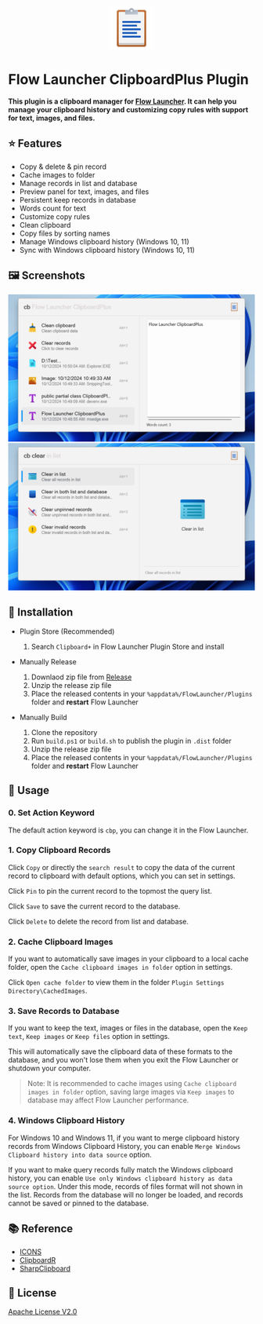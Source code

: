 <p align="center">
  <img src="./src/Flow.Launcher.Plugin.ClipboardPlus/Images/clipboard.png" width="90">
</p>

# Flow Launcher ClipboardPlus Plugin

**This plugin is a clipboard manager for [Flow Launcher](https://github.com/Flow-Launcher/Flow.Launcher). It can help you manage your clipboard history and customizing copy rules with support for text, images, and files.**

## ⭐ Features

- Copy & delete & pin record
- Cache images to folder
- Manage records in list and database
- Preview panel for text, images, and files
- Persistent keep records in database
- Words count for text
- Customize copy rules
- Clean clipboard
- Copy files by sorting names
- Manage Windows clipboard history (Windows 10, 11)
- Sync with Windows clipboard history (Windows 10, 11)

## 🖼️ Screenshots

<picture>
  <source media="(prefers-color-scheme: dark)" srcset="./images/screenshot1_dark.png">
  <source media="(prefers-color-scheme: light)" srcset="./images/screenshot1_light.png">
  <img alt="Screenshot 1" src="./images/screenshot1_light.png">
</picture>

<picture>
  <source media="(prefers-color-scheme: dark)" srcset="./images/screenshot2_dark.png">
  <source media="(prefers-color-scheme: light)" srcset="./images/screenshot2_light.png">
  <img alt="Screenshot 2" src="./images/screenshot2_light.png">
</picture>

## 🚀 Installation

* Plugin Store (Recommended)

  1. Search `Clipboard+` in Flow Launcher Plugin Store and install

* Manually Release

  1. Downlaod zip file from [Release](https://github.com/Jack251970/Flow.Launcher.Plugin.ClipboardPlus/releases)
  2. Unzip the release zip file
  3. Place the released contents in your `%appdata%/FlowLauncher/Plugins` folder and **restart** Flow Launcher

* Manually Build

  1. Clone the repository
  2. Run `build.ps1` or `build.sh` to publish the plugin in `.dist` folder
  3. Unzip the release zip file
  4. Place the released contents in your `%appdata%/FlowLauncher/Plugins` folder and **restart** Flow Launcher

## 📝 Usage

### 0. Set Action Keyword

The default action keyword is `cbp`, you can change it in the Flow Launcher.

### 1. Copy Clipboard Records

Click `Copy` or directly the `search result` to copy the data of the current record to clipboard with default options, which you can set in settings.

Click `Pin` to pin the current record to the topmost the query list.

Click `Save` to save the current record to the database.

Click `Delete` to delete the record from list and database.

### 2. Cache Clipboard Images

If you want to automatically save images in your clipboard to a local cache folder, open the `Cache clipboard images in folder` option in settings.

Click `Open cache folder` to view them in the folder `Plugin Settings Directory\CachedImages`.

### 3. Save Records to Database

If you want to keep the text, images or files in the database, open the `Keep text`, `Keep images` or `Keep files` option in settings.

This will automatically save the clipboard data of these formats to the database, and you won't lose them when you exit the Flow Launcher or shutdown your computer.

> Note: It is recommended to cache images using `Cache clipboard images in folder` option, saving large images via `Keep images` to database may affect Flow Launcher performance.

### 4. Windows Clipboard History

For Windows 10 and Windows 11, if you want to merge clipboard history records from Windows Clipboard History, you can enable `Merge Windows Clipboard history into data source` option.

If you want to make query records fully match the Windows clipboard history, you can enable `Use only Windows clipboard history as data source option`. Under this mode, records of files format will not shown in the list. Records from the database will no longer be loaded, and records cannot be saved or pinned to the database.

## 📚 Reference

- [ICONS](https://icons8.com/icons)
- [ClipboardR](https://github.com/rainyl/Flow.Launcher.Plugin.ClipboardR)
- [SharpClipboard](https://github.com/Willy-Kimura/SharpClipboard)

## 📄 License

[Apache License V2.0](LICENSE)
